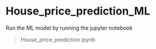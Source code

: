 # House_price_prediction_ML

Run the ML model by running the jupyter notebook
> House_price_prediction.ipynb
